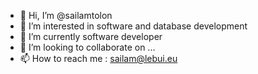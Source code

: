 - 👋 Hi, I’m @sailamtolon
- 👀 I’m interested in software and database development
- 🌱 I’m currently software developer
- 💞️ I’m looking to collaborate on ...
- 📫 How to reach me : sailam@lebui.eu


